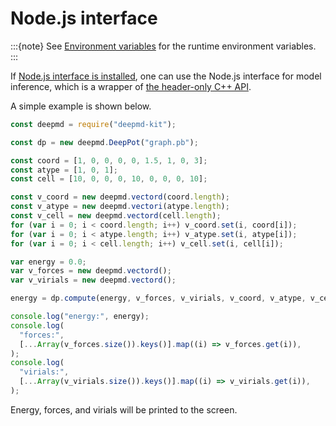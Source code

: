 # Node.js interface

:::{note}
See [Environment variables](../env.md) for the runtime environment variables.
:::

If [Node.js interface is installed](../install/install-nodejs.md), one can use the Node.js interface for model inference, which is a wrapper of [the header-only C++ API](./cxx.md).

A simple example is shown below.

```js
const deepmd = require("deepmd-kit");

const dp = new deepmd.DeepPot("graph.pb");

const coord = [1, 0, 0, 0, 0, 1.5, 1, 0, 3];
const atype = [1, 0, 1];
const cell = [10, 0, 0, 0, 10, 0, 0, 0, 10];

const v_coord = new deepmd.vectord(coord.length);
const v_atype = new deepmd.vectori(atype.length);
const v_cell = new deepmd.vectord(cell.length);
for (var i = 0; i < coord.length; i++) v_coord.set(i, coord[i]);
for (var i = 0; i < atype.length; i++) v_atype.set(i, atype[i]);
for (var i = 0; i < cell.length; i++) v_cell.set(i, cell[i]);

var energy = 0.0;
var v_forces = new deepmd.vectord();
var v_virials = new deepmd.vectord();

energy = dp.compute(energy, v_forces, v_virials, v_coord, v_atype, v_cell);

console.log("energy:", energy);
console.log(
  "forces:",
  [...Array(v_forces.size()).keys()].map((i) => v_forces.get(i)),
);
console.log(
  "virials:",
  [...Array(v_virials.size()).keys()].map((i) => v_virials.get(i)),
);
```

Energy, forces, and virials will be printed to the screen.
